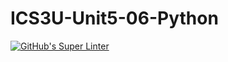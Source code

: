 # ICS3U-Unit5-06-Python

[![GitHub's Super Linter](https://github.com/Aidan-Lalonde-Novales/ICS3U-Unit5-06-Python/workflows/GitHub's%20Super%20Linter/badge.svg)](https://github.com/Aidan-Lalonde-Novales/ICS3U-Unit5-06-Python/actions)
